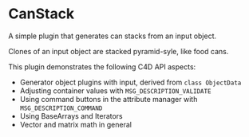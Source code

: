 # CanStack

A simple plugin that generates can stacks from an input object.

Clones of an input object are stacked pyramid-syle, like food cans.

This plugin demonstrates the following C4D API aspects:
* Generator object plugins with input, derived from `class ObjectData`
* Adjusting container values with `MSG_DESCRIPTION_VALIDATE`
* Using command buttons in the attribute manager with `MSG_DESCRIPTION_COMMAND`
* Using BaseArrays and Iterators
* Vector and matrix math in general
